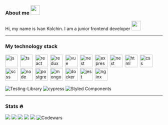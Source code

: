 ### About me <img src="https://media.giphy.com/media/pXI2yQgM4t5QcWlJ0a/giphy.gif" width="30">
Hi, my name is Ivan Kolchin. I am a junior frontend developer <img src="https://media.giphy.com/media/WUlplcMpOCEmTGBtBW/giphy.gif" width="30">

---

### My technology stack
<i class="devicon-javascript-plain colored"></i>
            <link rel="stylesheet" href="https://cdn.jsdelivr.net/gh/devicons/devicon@v2.15.1/devicon.min.css">
          <img src="https://cdn.jsdelivr.net/gh/devicons/devicon/icons/javascript/javascript-original.svg" title="js" width="40" height="40"/>&nbsp;
          <img src="https://cdn.jsdelivr.net/gh/devicons/devicon/icons/typescript/typescript-original.svg" title="ts" width="40" height="40"/>&nbsp;
          <img src="https://cdn.jsdelivr.net/gh/devicons/devicon/icons/react/react-original-wordmark.svg" title="react" width="40" height="40"/>&nbsp;
          <img src="https://cdn.jsdelivr.net/gh/devicons/devicon/icons/redux/redux-original.svg" title="redux" width="40" height="40"/>&nbsp;
          <img src="https://cdn.jsdelivr.net/gh/devicons/devicon/icons/vuejs/vuejs-original.svg" title="vue" width="40" height="40"/>&nbsp;
          <img src="https://cdn.jsdelivr.net/gh/devicons/devicon/icons/nestjs/nestjs-plain.svg" title="nest" width="40" height="40"/>&nbsp;
          <img src="https://cdn.jsdelivr.net/gh/devicons/devicon/icons/express/express-original.svg" title="express" width="40" height="40"/>&nbsp;
          <img src="https://cdn.jsdelivr.net/gh/devicons/devicon/icons/nextjs/nextjs-original.svg" title="next" width="40" height="40"/>&nbsp;
          <img src="https://cdn.jsdelivr.net/gh/devicons/devicon/icons/html5/html5-original-wordmark.svg" title="html" width="40" height="40"/>&nbsp;
          <img src="https://cdn.jsdelivr.net/gh/devicons/devicon/icons/css3/css3-original-wordmark.svg" title="css" width="40" height="40"/>&nbsp;
          <img src="https://cdn.jsdelivr.net/gh/devicons/devicon/icons/sass/sass-original.svg" title="scss" width="40" height="40"/>&nbsp;
          <img src="https://cdn.jsdelivr.net/gh/devicons/devicon/icons/nodejs/nodejs-original-wordmark.svg" title="node" width="40" height="40"/>&nbsp;
          <img src="https://cdn.jsdelivr.net/gh/devicons/devicon/icons/postgresql/postgresql-original.svg" title="postgres" width="40" height="40"/>&nbsp;
          <img src="https://cdn.jsdelivr.net/gh/devicons/devicon/icons/mongodb/mongodb-original-wordmark.svg" title="mongo" width="40" height="40"/>&nbsp;
          <img src="https://cdn.jsdelivr.net/gh/devicons/devicon/icons/docker/docker-plain.svg" title="docker" width="40" height="40"/>&nbsp;
          <img src="https://cdn.jsdelivr.net/gh/devicons/devicon/icons/jest/jest-plain.svg" title="jest" width="40" height="40"/>&nbsp;
          <img src="https://cdn.jsdelivr.net/gh/devicons/devicon/icons/nginx/nginx-original.svg" title="nginx" width="40" height="40"/>&nbsp;
          

![Testing-Library](https://img.shields.io/badge/-TestingLibrary-%23E33332?style=for-the-badge&logo=testing-library&logoColor=white)
![cypress](https://img.shields.io/badge/-cypress-%23E5E5E5?style=for-the-badge&logo=cypress&logoColor=058a5e)
![Styled Components](https://img.shields.io/badge/styled--components-DB7093?style=for-the-badge&logo=styled-components&logoColor=white)

---

### Stats :fire:
![](http://github-profile-summary-cards.vercel.app/api/cards/profile-details?username=IIKolchin&theme=default)
![](http://github-profile-summary-cards.vercel.app/api/cards/repos-per-language?username=IIKolchin&theme=default)
![](http://github-profile-summary-cards.vercel.app/api/cards/most-commit-language?username=IIKolchin&theme=default)
![](http://github-profile-summary-cards.vercel.app/api/cards/stats?username=IIKolchin&theme=default)
![](http://github-profile-summary-cards.vercel.app/api/cards/productive-time?username=IIKolchin&theme=default&utcOffset=8)
![Codewars](https://github.r2v.ch/codewars?user=IIKolchin)
